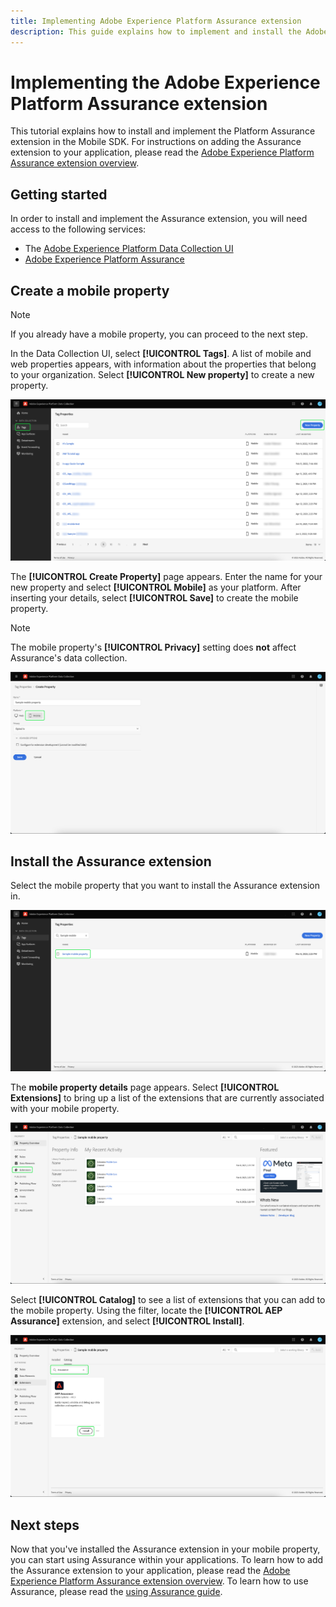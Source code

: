 ```yaml
---
title: Implementing Adobe Experience Platform Assurance extension
description: This guide explains how to implement and install the Adobe Experience Platform Assurance extension.
---
```


# Implementing the Adobe Experience Platform Assurance extension

This tutorial explains how to install and implement the Platform Assurance extension in the Mobile SDK. For instructions on adding the Assurance extension to your application, please read the [Adobe Experience Platform Assurance extension overview](https://developer.adobe.com/client-sdks/documentation/platform-assurance-sdk/#add-the-aep-assurance-extension-to-your-app).

## Getting started

In order to install and implement the Assurance extension, you will need access to the following services:

- The [Adobe Experience Platform Data Collection UI](https://experience.adobe.com/#/data-collection/)
- [Adobe Experience Platform Assurance](https://experience.adobe.com/assurance)

## Create a mobile property

>[!NOTE]
>
>If you already have a mobile property, you can proceed to the next step.

In the Data Collection UI, select **[!UICONTROL Tags]**. A list of mobile and web properties appears, with information about the properties that belong to your organization. Select **[!UICONTROL New property]** to create a new property.

![The New property button is highlighted, showing what you select to create a new property](./images/implement-assurance/create-new-property.png)

The **[!UICONTROL Create Property]** page appears. Enter the name for your new property and select **[!UICONTROL Mobile]** as your platform. After inserting your details, select **[!UICONTROL Save]** to create the mobile property.

>[!NOTE]
>
>The mobile property's **[!UICONTROL Privacy]** setting does **not** affect Assurance's data collection.

![The Create Property page is displayed. You can insert information about your mobile property here.](./images/implement-assurance/create-property.png)

## Install the Assurance extension

Select the mobile property that you want to install the Assurance extension in. 

![The Tag Properties page is displayed, with the selected mobile property highlighted.](./images/implement-assurance/select-mobile-property.png)

The **mobile property details** page appears. Select **[!UICONTROL Extensions]** to bring up a list of the extensions that are currently associated with your mobile property.

![The mobile property details page is displayed. Information about recent activities is displayed. The extensions tab is highlighted.](./images/implement-assurance/tag-properties.png)

Select **[!UICONTROL Catalog]** to see a list of extensions that you can add to the mobile property. Using the filter, locate the **[!UICONTROL AEP Assurance]** extension, and select **[!UICONTROL Install]**.

![The extensions catalog is displayed. The Assurance extension is filtered for and displayed, with the install button highlighted.](./images/implement-assurance/assurance-extension.png)

## Next steps

Now that you've installed the Assurance extension in your mobile property, you can start using Assurance within your applications. To learn how to add the Assurance extension to your application, please read the [Adobe Experience Platform Assurance extension overview](https://developer.adobe.com/client-sdks/documentation/platform-assurance-sdk/#add-the-aep-assurance-extension-to-your-app). To learn how to use Assurance, please read the [using Assurance guide](./using-assurance.md).
